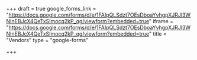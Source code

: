 +++
draft = true
google_forms_link = "https://docs.google.com/forms/d/e/1FAIpQLSdzt7OEsDboaYvhgpXJRJl3WNInEBJcX4QeTxSImocq2kP_qg/viewform?embedded=true"
iframe = "https://docs.google.com/forms/d/e/1FAIpQLSdzt7OEsDboaYvhgpXJRJl3WNInEBJcX4QeTxSImocq2kP_qg/viewform?embedded=true"
title = "Vendors"
type = "google-forms"

+++
